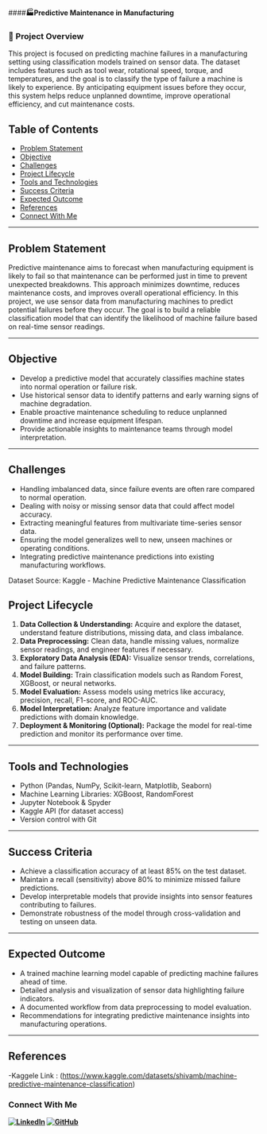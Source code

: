 ####**🏭Predictive Maintenance in Manufacturing**
### 📌 Project Overview
This project is focused on predicting machine failures in a manufacturing setting using classification models trained on sensor data. The dataset includes features such as tool wear, rotational speed, torque, and temperatures, and the goal is to classify the type of failure a machine is likely to experience. By anticipating equipment issues before they occur, this system helps reduce unplanned downtime, improve operational efficiency, and cut maintenance costs.

## Table of Contents
- [Problem Statement](#problem-statement)
- [Objective](#objective)
- [Challenges](#challenges)
- [Project Lifecycle](#project-lifecycle)
- [Tools and Technologies](#Tools-and-Technologies)
- [Success Criteria](#Success-Criteria)
- [Expected Outcome](#Expected-Outcome)
- [References](#references)
- [Connect With Me](#connect-with-me)

---

## Problem Statement
Predictive maintenance aims to forecast when manufacturing equipment is likely to fail so that maintenance can be performed just in time to prevent unexpected breakdowns. This approach minimizes downtime, reduces maintenance costs, and improves overall operational efficiency. In this project, we use sensor data from manufacturing machines to predict potential failures before they occur. The goal is to build a reliable classification model that can identify the likelihood of machine failure based on real-time sensor readings.

---

## Objective

- Develop a predictive model that accurately classifies machine states into normal operation or failure risk.
- Use historical sensor data to identify patterns and early warning signs of machine degradation.
- Enable proactive maintenance scheduling to reduce unplanned downtime and increase equipment lifespan.
- Provide actionable insights to maintenance teams through model interpretation.

---

## Challenges

- Handling imbalanced data, since failure events are often rare compared to normal operation.
- Dealing with noisy or missing sensor data that could affect model accuracy.
- Extracting meaningful features from multivariate time-series sensor data.
- Ensuring the model generalizes well to new, unseen machines or operating conditions.
- Integrating predictive maintenance predictions into existing manufacturing workflows.


Dataset Source:
Kaggle - Machine Predictive Maintenance Classification

## Project Lifecycle

1. **Data Collection & Understanding:** Acquire and explore the dataset, understand feature distributions, missing data, and class imbalance.
2. **Data Preprocessing:** Clean data, handle missing values, normalize sensor readings, and engineer features if necessary.
3. **Exploratory Data Analysis (EDA):** Visualize sensor trends, correlations, and failure patterns.
4. **Model Building:** Train classification models such as Random Forest, XGBoost, or neural networks.
5. **Model Evaluation:** Assess models using metrics like accuracy, precision, recall, F1-score, and ROC-AUC.
6. **Model Interpretation:** Analyze feature importance and validate predictions with domain knowledge.
7. **Deployment & Monitoring (Optional):** Package the model for real-time prediction and monitor its performance over time.

---

## Tools and Technologies

- Python (Pandas, NumPy, Scikit-learn, Matplotlib, Seaborn)
- Machine Learning Libraries: XGBoost, RandomForest
- Jupyter Notebook & Spyder
- Kaggle API (for dataset access)
- Version control with Git

---

## Success Criteria

- Achieve a classification accuracy of at least 85% on the test dataset.
- Maintain a recall (sensitivity) above 80% to minimize missed failure predictions.
- Develop interpretable models that provide insights into sensor features contributing to failures.
- Demonstrate robustness of the model through cross-validation and testing on unseen data.

---

## Expected Outcome

- A trained machine learning model capable of predicting machine failures ahead of time.
- Detailed analysis and visualization of sensor data highlighting failure indicators.
- A documented workflow from data preprocessing to model evaluation.
- Recommendations for integrating predictive maintenance insights into manufacturing operations.

---

## References

-Kaggele Link : (https://www.kaggle.com/datasets/shivamb/machine-predictive-maintenance-classification)

### Connect With Me 

**[![LinkedIn](https://img.shields.io/badge/LinkedIn-Prathamesh%20Jadhav-blue?logo=linkedin)](https://www.linkedin.com/in/prathamesh-jadhav-78b02523a/) [![GitHub](https://img.shields.io/badge/GitHub-Prathamesh%20Jadhav-2b3137?logo=github)](https://github.com/prathamesh693)**